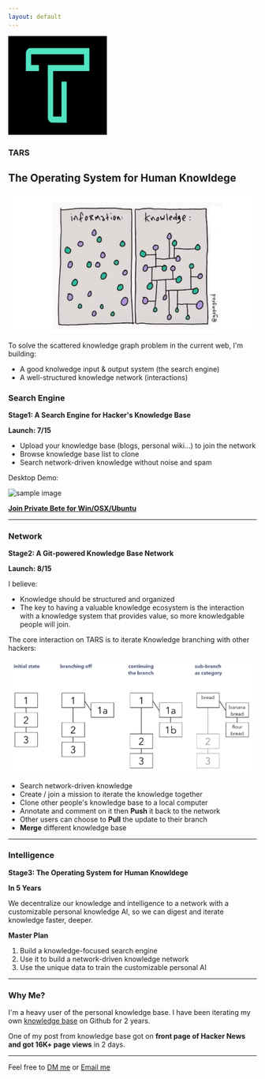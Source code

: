 ```yaml
---
layout: default
---
```


<img src="images/icon.png" alt="sample image" width="200" height="200">


### TARS

## The Operating System for Human Knowldege

<img src="images/infovknowledge.png" alt="sample image">

To solve the scattered knowledge graph problem in the current web, I'm building:

- A good knolwedge input & output system (the search engine)
- A well-structured knowledge network (interactions)

### Search Engine

**Stage1: A Search Engine for Hacker's Knowledge Base**

**Launch: 7/15**


- Upload your knowledge base (blogs, personal wiki...) to join the network
- Browse knowledge base list to clone
- Search network-driven knowledge without noise and spam


Desktop Demo:


<img src="images/search.gif" alt="sample image" width="600" height="350">

**[Join Private Bete for Win/OSX/Ubuntu](http://app.tarsmachine.com/)**


---

### Network

**Stage2: A Git-powered Knowledge Base Network**

**Launch: 8/15**


I believe:

- Knowledge should be structured and organized
- The key to having a valuable knowledge ecosystem is the interaction with a knowledge system that provides value, so more knowledgable people will join.

The core interaction on TARS is to iterate Knowledge branching with other hackers:

<img src="images/folgezettel.png" alt="sample image">

- Search network-driven knowledge
- Create / join a mission to iterate the knowledge together
- Clone other people's knowledge base to a local computer
- Annotate and comment on it then **Push** it back to the network
- Other users can choose to **Pull** the update to their branch
- **Merge** different knowledge base


---

### Intelligence

**Stage3: The Operating System for Human Knowldege**

**In 5 Years**

We decentralize our knowledge and intelligence to a network with a customizable personal knowledge AI, so we can digest and iterate knowledge faster, deeper.

**Master Plan**

1. Build a knowledge-focused search engine
2. Use it to build a network-driven knowledge network
3. Use the unique data to train the customizable personal AI

---

### Why Me?

I'm a heavy user of the personal knowledge base. I have been iterating my own [knowledge base](https://github.com/allenleein/knowledge-base) on Github for 2 years.

One of my post from knowledge base got on **front page of Hacker News and got 16K+ page views** in 2 days.

---

Feel free to [DM me](https://twitter.com/allenleein) or [Email me](mailto:allenleein@gmail.com)












